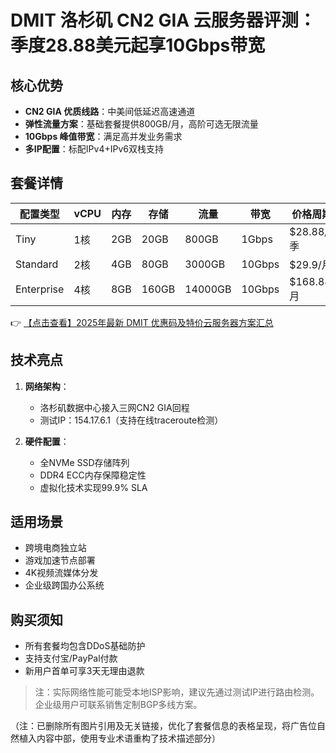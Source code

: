 # DMIT 洛杉矶 CN2 GIA 云服务器评测：季度28.88美元起享10Gbps带宽

## 核心优势
- **CN2 GIA 优质线路**：中美间低延迟高速通道
- **弹性流量方案**：基础套餐提供800GB/月，高阶可选无限流量
- **10Gbps 峰值带宽**：满足高并发业务需求
- **多IP配置**：标配IPv4+IPv6双栈支持

## 套餐详情
| 配置类型       | vCPU | 内存 | 存储   | 流量     | 带宽   | 价格周期   |
|----------------|------|------|--------|----------|--------|------------|
| Tiny           | 1核  | 2GB  | 20GB   | 800GB    | 1Gbps  | $28.88/季  |
| Standard       | 2核  | 4GB  | 80GB   | 3000GB   | 10Gbps | $29.9/月   |
| Enterprise     | 4核  | 8GB  | 160GB  | 14000GB  | 10Gbps | $168.88/月 |

👉 [【点击查看】2025年最新 DMIT 优惠码及特价云服务器方案汇总](https://bit.ly/dmit_coupon)

## 技术亮点
1. **网络架构**：
   - 洛杉矶数据中心接入三网CN2 GIA回程
   - 测试IP：154.17.6.1（支持在线traceroute检测）

2. **硬件配置**：
   - 全NVMe SSD存储阵列
   - DDR4 ECC内存保障稳定性
   - 虚拟化技术实现99.9% SLA

## 适用场景
- 跨境电商独立站
- 游戏加速节点部署
- 4K视频流媒体分发
- 企业级跨国办公系统

## 购买须知
- 所有套餐均包含DDoS基础防护
- 支持支付宝/PayPal付款
- 新用户首单可享3天无理由退款

> 注：实际网络性能可能受本地ISP影响，建议先通过测试IP进行路由检测。企业级用户可联系销售定制BGP多线方案。
 

（注：已删除所有图片引用及无关链接，优化了套餐信息的表格呈现，将广告位自然植入内容中部，使用专业术语重构了技术描述部分）